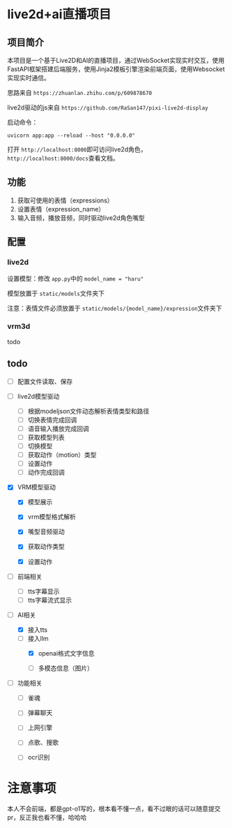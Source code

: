 # live2d+ai直播项目

## 项目简介

本项目是一个基于Live2D和AI的直播项目，通过WebSocket实现实时交互，使用FastAPI框架搭建后端服务，使用Jinja2模板引擎渲染前端页面，使用Websocket实现实时通信。

思路来自 `https://zhuanlan.zhihu.com/p/609878670`

live2d驱动的js来自 `https://github.com/RaSan147/pixi-live2d-display`

启动命令：

```
uvicorn app:app --reload --host "0.0.0.0"
```

打开 `http://localhost:8000`即可访问live2d角色，`http://localhost:8000/docs`查看文档。

## 功能

1. 获取可使用的表情（expressions）
2. 设置表情（expression_name）
3. 输入音频，播放音频，同时驱动live2d角色嘴型

## 配置

### live2d

设置模型：修改 `app.py`中的 `model_name = "haru"`

模型放置于 `static/models`文件夹下

注意：表情文件必须放置于 `static/models/{model_name}/expression`文件夹下

### vrm3d

todo

## todo

* [ ] 配置文件读取、保存

* [ ] live2d模型驱动
  * [ ] 根据modeljson文件动态解析表情类型和路径
  * [ ] 切换表情完成回调
  * [ ] 语音输入播放完成回调
  * [ ] 获取模型列表
  * [ ] 切换模型
  * [ ] 获取动作（motion）类型
  * [ ] 设置动作
  * [ ] 动作完成回调

* [x] VRM模型驱动
  * [x] 模型展示
  * [x] vrm模型格式解析
  * [x] 嘴型音频驱动
  * [x] 获取动作类型
  * [x] 设置动作


* [ ] 前端相关
    * [ ] tts字幕显示
    * [ ] tts字幕流式显示

* [ ] AI相关
  * [X] 接入tts
  * [ ] 接入llm
    * [X] openai格式文字信息
    * [ ] 多模态信息（图片）


* [ ] 功能相关
    * [ ] 雀魂
    * [ ] 弹幕聊天
    * [ ] 上网引擎
    * [ ] 点歌、搜歌
    * [ ] ocr识别


# 注意事项

本人不会前端，都是gpt-o1写的，根本看不懂一点，看不过眼的话可以随意提交pr，反正我也看不懂，哈哈哈
